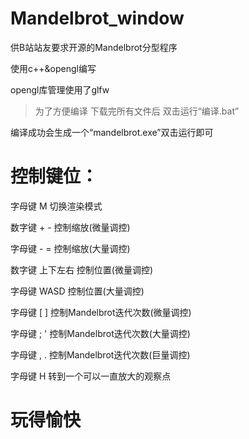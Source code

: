 # Mandelbrot_window

供B站站友要求开源的Mandelbrot分型程序

使用c++&opengl编写

opengl库管理使用了glfw

>为了方便编译 下载完所有文件后 双击运行“编译.bat”

编译成功会生成一个“mandelbrot.exe”双击运行即可

# 控制键位：
字母键 M 切换渲染模式

数字键 + - 控制缩放(微量调控)

字母键 - = 控制缩放(大量调控)

数字键 上下左右 控制位置(微量调控)

字母键 WASD 控制位置(大量调控)

字母键 [ ] 控制Mandelbrot迭代次数(微量调控)

字母键 ; ' 控制Mandelbrot迭代次数(大量调控)

字母键 , . 控制Mandelbrot迭代次数(巨量调控)

字母键 H 转到一个可以一直放大的观察点

# 玩得愉快
